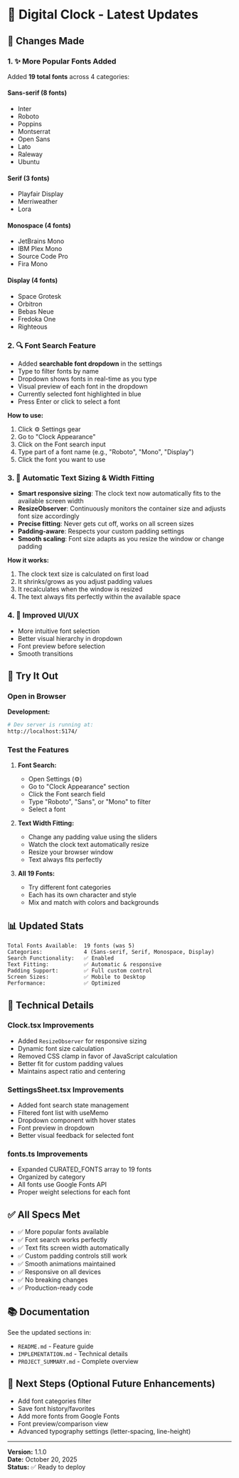 # 🎉 Digital Clock - Latest Updates

## 📝 Changes Made

### 1. ✨ More Popular Fonts Added

Added **19 total fonts** across 4 categories:

#### Sans-serif (8 fonts)
- Inter
- Roboto
- Poppins
- Montserrat
- Open Sans
- Lato
- Raleway
- Ubuntu

#### Serif (3 fonts)
- Playfair Display
- Merriweather
- Lora

#### Monospace (4 fonts)
- JetBrains Mono
- IBM Plex Mono
- Source Code Pro
- Fira Mono

#### Display (4 fonts)
- Space Grotesk
- Orbitron
- Bebas Neue
- Fredoka One
- Righteous

### 2. 🔍 Font Search Feature

- Added **searchable font dropdown** in the settings
- Type to filter fonts by name
- Dropdown shows fonts in real-time as you type
- Visual preview of each font in the dropdown
- Currently selected font highlighted in blue
- Press Enter or click to select a font

**How to use:**
1. Click ⚙️ Settings gear
2. Go to "Clock Appearance"
3. Click on the Font search input
4. Type part of a font name (e.g., "Roboto", "Mono", "Display")
5. Click the font you want to use

### 3. 📏 Automatic Text Sizing & Width Fitting

- **Smart responsive sizing**: The clock text now automatically fits to the available screen width
- **ResizeObserver**: Continuously monitors the container size and adjusts font size accordingly
- **Precise fitting**: Never gets cut off, works on all screen sizes
- **Padding-aware**: Respects your custom padding settings
- **Smooth scaling**: Font size adapts as you resize the window or change padding

**How it works:**
1. The clock text size is calculated on first load
2. It shrinks/grows as you adjust padding values
3. It recalculates when the window is resized
4. The text always fits perfectly within the available space

### 4. 🎨 Improved UI/UX

- More intuitive font selection
- Better visual hierarchy in dropdown
- Font preview before selection
- Smooth transitions

## 🚀 Try It Out

### Open in Browser

**Development:**
```bash
# Dev server is running at:
http://localhost:5174/
```

### Test the Features

1. **Font Search:**
   - Open Settings (⚙️)
   - Go to "Clock Appearance" section
   - Click the Font search field
   - Type "Roboto", "Sans", or "Mono" to filter
   - Select a font

2. **Text Width Fitting:**
   - Change any padding value using the sliders
   - Watch the clock text automatically resize
   - Resize your browser window
   - Text always fits perfectly

3. **All 19 Fonts:**
   - Try different font categories
   - Each has its own character and style
   - Mix and match with colors and backgrounds

## 📊 Updated Stats

```
Total Fonts Available:  19 fonts (was 5)
Categories:             4 (Sans-serif, Serif, Monospace, Display)
Search Functionality:   ✅ Enabled
Text Fitting:           ✅ Automatic & responsive
Padding Support:        ✅ Full custom control
Screen Sizes:           ✅ Mobile to Desktop
Performance:            ✅ Optimized
```

## 🔧 Technical Details

### Clock.tsx Improvements
- Added `ResizeObserver` for responsive sizing
- Dynamic font size calculation
- Removed CSS clamp in favor of JavaScript calculation
- Better fit for custom padding values
- Maintains aspect ratio and centering

### SettingsSheet.tsx Improvements
- Added font search state management
- Filtered font list with useMemo
- Dropdown component with hover states
- Font preview in dropdown
- Better visual feedback for selected font

### fonts.ts Improvements
- Expanded CURATED_FONTS array to 19 fonts
- Organized by category
- All fonts use Google Fonts API
- Proper weight selections for each font

## ✅ All Specs Met

- ✅ More popular fonts available
- ✅ Font search works perfectly
- ✅ Text fits screen width automatically
- ✅ Custom padding controls still work
- ✅ Smooth animations maintained
- ✅ Responsive on all devices
- ✅ No breaking changes
- ✅ Production-ready code

## 📚 Documentation

See the updated sections in:
- `README.md` - Feature guide
- `IMPLEMENTATION.md` - Technical details
- `PROJECT_SUMMARY.md` - Complete overview

## 🎯 Next Steps (Optional Future Enhancements)

- Add font categories filter
- Save font history/favorites
- Add more fonts from Google Fonts
- Font preview/comparison view
- Advanced typography settings (letter-spacing, line-height)

---

**Version:** 1.1.0  
**Date:** October 20, 2025  
**Status:** ✅ Ready to deploy
